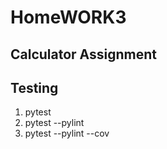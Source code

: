 # HomeWORK3

## Calculator Assignment

## Testing
1. pytest
2. pytest --pylint
3. pytest --pylint --cov
